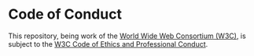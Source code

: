 # Code of Conduct

This repository, being work of the 
[World Wide Web Consortium (W3C)](https://www.w3.org/), is subject to the 
[W3C Code of Ethics and Professional Conduct](https://www.w3.org/Consortium/cepc/).

